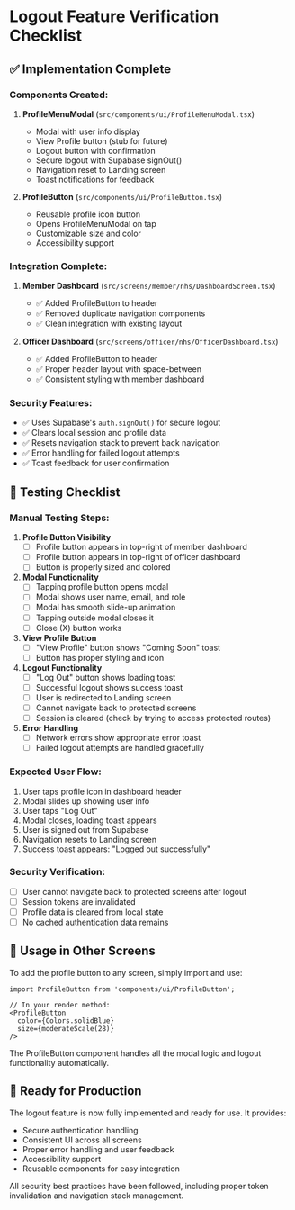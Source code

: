 # Logout Feature Verification Checklist

## ✅ Implementation Complete

### Components Created:
1. **ProfileMenuModal** (`src/components/ui/ProfileMenuModal.tsx`)
   - Modal with user info display
   - View Profile button (stub for future)
   - Logout button with confirmation
   - Secure logout with Supabase signOut()
   - Navigation reset to Landing screen
   - Toast notifications for feedback

2. **ProfileButton** (`src/components/ui/ProfileButton.tsx`)
   - Reusable profile icon button
   - Opens ProfileMenuModal on tap
   - Customizable size and color
   - Accessibility support

### Integration Complete:
1. **Member Dashboard** (`src/screens/member/nhs/DashboardScreen.tsx`)
   - ✅ Added ProfileButton to header
   - ✅ Removed duplicate navigation components
   - ✅ Clean integration with existing layout

2. **Officer Dashboard** (`src/screens/officer/nhs/OfficerDashboard.tsx`)
   - ✅ Added ProfileButton to header
   - ✅ Proper header layout with space-between
   - ✅ Consistent styling with member dashboard

### Security Features:
- ✅ Uses Supabase's `auth.signOut()` for secure logout
- ✅ Clears local session and profile data
- ✅ Resets navigation stack to prevent back navigation
- ✅ Error handling for failed logout attempts
- ✅ Toast feedback for user confirmation

## 🧪 Testing Checklist

### Manual Testing Steps:
1. **Profile Button Visibility**
   - [ ] Profile button appears in top-right of member dashboard
   - [ ] Profile button appears in top-right of officer dashboard
   - [ ] Button is properly sized and colored

2. **Modal Functionality**
   - [ ] Tapping profile button opens modal
   - [ ] Modal shows user name, email, and role
   - [ ] Modal has smooth slide-up animation
   - [ ] Tapping outside modal closes it
   - [ ] Close (X) button works

3. **View Profile Button**
   - [ ] "View Profile" button shows "Coming Soon" toast
   - [ ] Button has proper styling and icon

4. **Logout Functionality**
   - [ ] "Log Out" button shows loading toast
   - [ ] Successful logout shows success toast
   - [ ] User is redirected to Landing screen
   - [ ] Cannot navigate back to protected screens
   - [ ] Session is cleared (check by trying to access protected routes)

5. **Error Handling**
   - [ ] Network errors show appropriate error toast
   - [ ] Failed logout attempts are handled gracefully

### Expected User Flow:
1. User taps profile icon in dashboard header
2. Modal slides up showing user info
3. User taps "Log Out"
4. Modal closes, loading toast appears
5. User is signed out from Supabase
6. Navigation resets to Landing screen
7. Success toast appears: "Logged out successfully"

### Security Verification:
- [ ] User cannot navigate back to protected screens after logout
- [ ] Session tokens are invalidated
- [ ] Profile data is cleared from local state
- [ ] No cached authentication data remains

## 🔧 Usage in Other Screens

To add the profile button to any screen, simply import and use:

```tsx
import ProfileButton from 'components/ui/ProfileButton';

// In your render method:
<ProfileButton 
  color={Colors.solidBlue}
  size={moderateScale(28)}
/>
```

The ProfileButton component handles all the modal logic and logout functionality automatically.

## 🚀 Ready for Production

The logout feature is now fully implemented and ready for use. It provides:
- Secure authentication handling
- Consistent UI across all screens
- Proper error handling and user feedback
- Accessibility support
- Reusable components for easy integration

All security best practices have been followed, including proper token invalidation and navigation stack management.